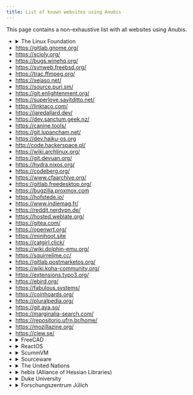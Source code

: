 ```yaml
---
title: List of known websites using Anubis
---
```


This page contains a non-exhaustive list with all websites using Anubis.

- <details>
  <summary>The Linux Foundation</summary>
  - https://git.kernel.org/
  - https://lore.kernel.org/
  </details>
- https://gitlab.gnome.org/
- https://scioly.org/
- https://bugs.winehq.org/
- https://svnweb.freebsd.org/
- https://trac.ffmpeg.org/
- https://xeiaso.net/
- https://source.puri.sm/
- https://git.enlightenment.org/
- https://superlove.sayitditto.net/
- https://linktaco.com/
- https://jaredallard.dev/
- https://dev.sanctum.geek.nz/
- https://canine.tools/
- https://git.lupancham.net/
- https://dev.haiku-os.org
- http://code.hackerspace.pl/
- https://wiki.archlinux.org/
- https://git.devuan.org/
- https://hydra.nixos.org/
- https://codeberg.org/
- https://www.cfaarchive.org/
- https://gitlab.freedesktop.org/
- https://bugzilla.proxmox.com
- https://hofstede.io/
- https://www.indiemag.fr/
- https://reddit.nerdvpn.de/
- https://hosted.weblate.org/
- https://gitea.com/
- https://openwrt.org/
- https://minihoot.site
- https://catgirl.click/
- https://wiki.dolphin-emu.org/
- https://squirreljme.cc/
- https://gitlab.postmarketos.org/
- https://wiki.koha-community.org/
- https://extensions.typo3.org/
- https://ebird.org/
- https://fabulous.systems/
- https://coinhoards.org/
- https://pluralpedia.org/
- https://git.aya.so/
- https://marginalia-search.com/
- https://repositorio.ufrn.br/home/
- https://mozillazine.org/
- https://clew.se/
- <details>
  <summary>FreeCAD</summary>
  - https://forum.freecad.org/
  - https://wiki.freecad.org/
  </details>
- <details>
  <summary>ReactOS</summary>
  - https://reactos.org/forum
  - https://reactos.org/wiki
  - https://git.reactos.org
  </details>
- <details>
  <summary>ScummVM</summary>
  - https://bugs.scummvm.org/
  - https://forums.scummvm.org/
  - https://wiki.scummvm.org/
  </details>
- <details>
  <summary>Sourceware</summary>
  - https://sourceware.org/cgit
  - https://sourceware.org/glibc/wiki
  - https://builder.sourceware.org/testruns/
  - https://patchwork.sourceware.org/
  - https://gcc.gnu.org/bugzilla/
  - https://gcc.gnu.org/cgit
  </details>
- <details>
  <summary>The United Nations</summary>
  - https://policytoolbox.iiep.unesco.org/
  </details>
- <details>
  <summary>hebis (Alliance of Hessian Libraries)</summary>
  - https://ubmr.hds.hebis.de/
  - https://tufind.hds.hebis.de/
  - https://karla.hds.hebis.de/
  - and many more (see https://www.hebis.de/dienste/hebis-discovery-system/)
  </details>
- <details>
  <summary>Duke University</summary>
  - https://repository.duke.edu/
  - https://archives.lib.duke.edu/
  - https://find.library.duke.edu/
  - https://nicholas.duke.edu/
  </details>
- <details>
  <summary>Forschungszentrum Jülich</summary>
  - https://juser.fz-juelich.de/
  </details>
